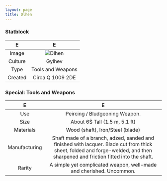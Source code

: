 ```yaml
---
layout: page
title: Dlhen
---
```


### Statblock
| E                     | E                                               |
| :-------------------: | :---------------------------------------------: |
| Image                 | ![Dlhen](https://sidlangs.com/assets/dlhen.jpg) |
| Culture               | Gylhev                                          |
| Type                  | Tools and Weapons                               |
| Created               | Circa Q 1009 2DE                                |

### Special: Tools and Weapons
| E                     | E                                                                   |
| :-------------------: | :-----------------------------------------------------------------: |
| Use                   | Peircing / Bludgeoning Weapon.                                      |
| Size                  | About 6S̄ Tall (1.5 m, 5.1 ft)                                       |
| Materials             | Wood (shaft), Iron/Steel (blade)                                    |
| Manufacturing         | Shaft made of a branch, adzed, sanded and finished with lacquer. Blade cut from thick sheet, folded and forge-welded, and then sharpened and friction fitted into the shaft. |
| Rarity                | A simple yet complicated weapon, well-made and cherished. Uncommon. |

